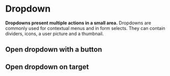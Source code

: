 # Dropdown

**Dropdowns present multiple actions in a small area.**
Dropdowns are commonly used for contextual menus and in form selects. They can contain dividers, icons, a user picture and a thumbnail.

## Open dropdown with a button

<demo-block component="dropdown" partial="default" has-theme-switcher="false"></demo-block>

## Open dropdown on target

<demo-block component="dropdown" partial="target" has-theme-switcher="false"></demo-block>
